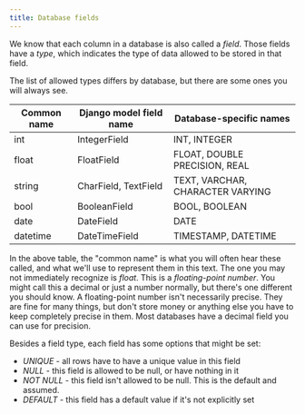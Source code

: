 ```yaml
---
title: Database fields
---
```


We know that each column in a database is also called a _field_. Those fields have a _type_, which indicates the type of data allowed to be stored in that field.

The list of allowed types differs by database, but there are some ones you will always see.

| Common name | Django model field name | Database-specific names          |
| ----------- | ----------------------- | -------------------------------- |
| int         | IntegerField            | INT, INTEGER                     |
| float       | FloatField              | FLOAT, DOUBLE PRECISION, REAL    |
| string      | CharField, TextField    | TEXT, VARCHAR, CHARACTER VARYING |
| bool        | BooleanField            | BOOL, BOOLEAN                    |
| date        | DateField               | DATE                             |
| datetime    | DateTimeField           | TIMESTAMP, DATETIME              |

In the above table, the "common name" is what you will often hear these called, and what we'll use to represent them in this text. The one you may not immediately recognize is _float_. This is a _floating-point number_. You might call this a decimal or just a number normally, but there's one different you should know. A floating-point number isn't necessarily precise. They are fine for many things, but don't store money or anything else you have to keep completely precise in them. Most databases have a decimal field you can use for precision.

Besides a field type, each field has some options that might be set:

- *UNIQUE* - all rows have to have a unique value in this field
- *NULL* - this field is allowed to be null, or have nothing in it
- *NOT NULL* - this field isn't allowed to be null. This is the default and assumed.
- *DEFAULT* - this field has a default value if it's not explicitly set
